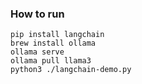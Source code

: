 ### How to run
```
pip install langchain
brew install ollama
ollama serve
ollama pull llama3
python3 ./langchain-demo.py
```
